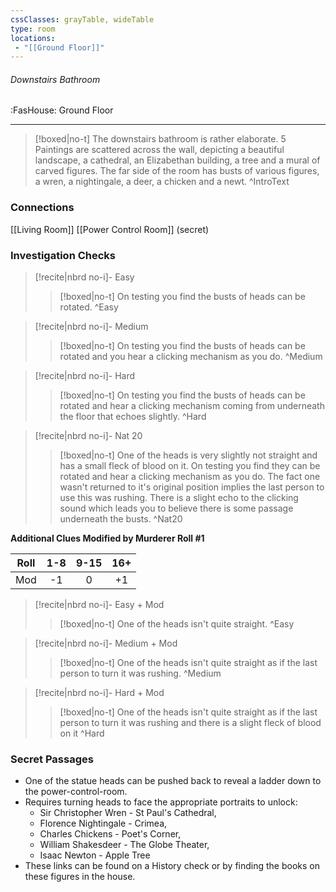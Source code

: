 ```yaml
---
cssClasses: grayTable, wideTable
type: room
locations:
 - "[[Ground Floor]]"
---
```

###### Downstairs Bathroom
<span class="sub2">:FasHouse: Ground Floor</span>

---

> [!boxed|no-t]
> The downstairs bathroom is rather elaborate. 5 Paintings are scattered across the wall, depicting a beautiful landscape, a cathedral, an Elizabethan building, a tree and a mural of carved figures. The far side of the room has busts of various figures, a wren, a nightingale, a deer, a chicken and a newt.
>^IntroText
	
### Connections
[[Living Room]]
[[Power Control Room]] (secret)

### Investigation Checks

> [!recite|nbrd no-i]- Easy
> <br>
> 
>> [!boxed|no-t]
>> On testing you find the busts of heads can be rotated.
>^Easy

> [!recite|nbrd no-i]- Medium
> <br>
> 
>> [!boxed|no-t]
>> On testing you find the busts of heads can be rotated and you hear a clicking mechanism as you do.
>^Medium

> [!recite|nbrd no-i]- Hard
> <br>
> 
>> [!boxed|no-t]
>> On testing you find the busts of heads can be rotated and hear a clicking mechanism coming from underneath the floor that echoes slightly.
>^Hard

> [!recite|nbrd no-i]- Nat 20
> <br>
> 
>> [!boxed|no-t]
>> One of the heads is very slightly not straight and has a small fleck of blood on it. On testing you find they can be rotated and hear a clicking mechanism as you do. The fact one wasn't returned to it's original position implies the last person to use this was rushing. There is a slight echo to the clicking sound which leads you to believe there is some passage underneath the busts.
>^Nat20

**Additional Clues Modified by Murderer Roll #1**


|Roll|1-8|9-15|16+|
| :---: | :---: | :---: | :---: |
|Mod|-1|0|+1|


> [!recite|nbrd no-i]- Easy + Mod
> <br>
> 
>> [!boxed|no-t]
>> One of the heads isn't quite straight.
>^Easy

> [!recite|nbrd no-i]- Medium + Mod
> <br>
> 
>> [!boxed|no-t]
>> One of the heads isn't quite straight as if the last person to turn it was rushing.
>^Medium

> [!recite|nbrd no-i]- Hard + Mod
> <br>
> 
>> [!boxed|no-t]
>> One of the heads isn't quite straight as if the last person to turn it was rushing and there is a slight fleck of blood on it
>^Hard

### Secret Passages
- One of the statue heads can be pushed back to reveal a ladder down to the ⁠power-control-room.
- Requires turning heads to face the appropriate portraits to unlock:
    - Sir Christopher Wren - St Paul's Cathedral,
    - Florence Nightingale - Crimea,
    - Charles Chickens - Poet's Corner,
    - William Shakesdeer - The Globe Theater,
    - Isaac Newton - Apple Tree
- These links can be found on a History check or by finding the books on these figures in the house.

